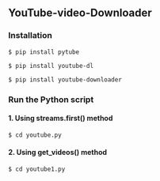 ## YouTube-video-Downloader

### Installation
```
$ pip install pytube
```
```
$ pip install youtube-dl
```
```
$ pip install youtube-downloader
```

### Run the Python script
#### 1. Using streams.first() method
```
$ cd youtube.py
```
#### 2. Using get_videos() method
```
$ cd youtube1.py
```
